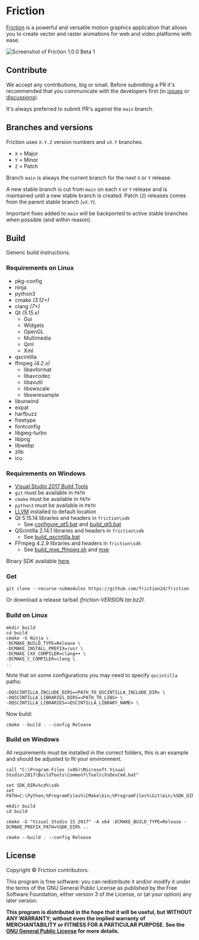# Friction

[Friction](https://friction.graphics) is a powerful and versatile motion graphics application that allows you to create vector and raster animations for web and video platforms with ease.

![Screenshot of Friction 1.0.0 Beta 1](https://friction.graphics/assets/screenshots/100/friction-100b1-screenshot.jpg)

## Contribute

We accept any contributions, big or small. Before submitting a PR it's recommended that you communicate with the developers first (in [issues](https://github.com/friction2d/friction/issues) or [discussions](https://github.com/friction2d/friction/discussions)).

It's always preferred to submit PR's against the `main` branch.

## Branches and versions

Friction uses `X.Y.Z` version numbers and `vX.Y` branches.

* `X` = Major
* `Y` = Minor
* `Z` = Patch

Branch `main` is always the current branch for the next `X` or `Y` release.

A new stable branch is cut from `main` on each `X` or `Y` release and is maintained until a new stable branch is created. Patch (`Z`) releases comes from the parent stable branch (`vX.Y`).

Important fixes added to `main` will be backported to active stable branches when possible (and within reason).

## Build

Generic build instructions.

### Requirements on Linux

* pkg-config
* ninja
* python3
* cmake *(3.12+)*
* clang *(7+)*
* Qt *(5.15.x)*
    * Gui
    * Widgets
    * OpenGL
    * Multimedia
    * Qml
    * Xml
* qscintilla
* ffmpeg *(4.2.x)*
    * libavformat
    * libavcodec
    * libavutil
    * libswscale
    * libswresample
* libunwind
* expat
* harfbuzz
* freetype
* fontconfig
* libjpeg-turbo
* libpng
* libwebp
* zlib
* icu

### Requirements on Windows

* [Visual Studio 2017 Build Tools](https://aka.ms/vs/15/release/vs_buildtools.exe)
* `git` must be available in `PATH`
* `cmake` must be available in `PATH`
* `python3` must be available in `PATH`
* [LLVM](https://github.com/llvm/llvm-project/releases/download/llvmorg-15.0.7/LLVM-15.0.7-win64.exe) installed to default location
* Qt 5.15.14 libraries and headers in `friction\sdk`
  * See [configure_qt5.bat](src/scripts/configure_qt5.bat) and [build_qt5.bat](src/scripts/build_qt5.bat)
* QScintilla 2.14.1 libraries and headers in `friction\sdk`
  * See [build_qscintilla.bat](src/scripts/build_qscintilla.bat)
* FFmpeg 4.2.9 libraries and headers in `friction\sdk`
  * See [build_mxe_ffmpeg.sh](src/scripts/build_mxe_ffmpeg.sh) and [mxe](https://github.com/friction2d/mxe)

Binary SDK available [here](https://github.com/friction2d/friction-sdk/releases).

### Get

```
git clone --recurse-submodules https://github.com/friction2d/friction
```

Or download a release tarball *(friction-VERSION.tar.bz2)*.

### Build on Linux

```
mkdir build
cd build
cmake -G Ninja \
-DCMAKE_BUILD_TYPE=Release \
-DCMAKE_INSTALL_PREFIX=/usr \
-DCMAKE_CXX_COMPILER=clang++ \
-DCMAKE_C_COMPILER=clang \
..
```
Note that on some configurations you may need to specify `qscintilla` paths:
```
-DQSCINTILLA_INCLUDE_DIRS=<PATH_TO_QSCINTILLA_INCLUDE_DIR> \
-DQSCINTILLA_LIBRARIES_DIRS=<PATH_TO_LIBS> \
-DQSCINTILLA_LIBRARIES=<QSCINTILLA_LIBRARY_NAME> \
```

Now build:

```
cmake --build . --config Release
```

### Build on Windows

All requirements must be installed in the correct folders, this is an example and should be adjusted to fit your environment.

```
call "C:\Program Files (x86)\Microsoft Visual Studio\2017\BuildTools\Common7\Tools\VsDevCmd.bat"

set SDK_DIR=%cd%\sdk
set PATH=C:\Python;%ProgramFiles%\CMake\bin;%ProgramFiles%\Git\bin;%SDK_DIR%\bin;%PATH%

mkdir build
cd build

cmake -G "Visual Studio 15 2017" -A x64 -DCMAKE_BUILD_TYPE=Release -DCMAKE_PREFIX_PATH=%SDK_DIR% ..

cmake --build . --config Release
```

## License

Copyright &copy; Friction contributors.

This program is free software: you can redistribute it and/or modify it under the terms of the GNU General Public License as published by the Free Software Foundation, either version 3 of the License, or (at your option) any later version.

**This program is distributed in the hope that it will be useful, but WITHOUT ANY WARRANTY; without even the implied warranty of MERCHANTABILITY or FITNESS FOR A PARTICULAR PURPOSE.  See the [GNU General Public License](LICENSE.md) for more details.**

